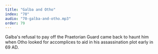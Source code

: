 ```yaml
---
title: "Galba and Otho"
index: "70"
audio: "70-galba-and-otho.mp3"
order: 79
---
```


Galba's refusal to pay off the Praetorian Guard came back to haunt him when Otho looked for accomplices to aid in his assassination plot early in 69 AD.
